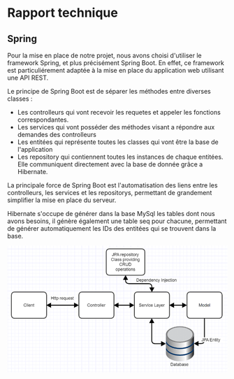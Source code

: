 # Rapport technique

## Spring

Pour la mise en place de notre projet, nous avons choisi d'utiliser le framework Spring, et plus précisément Spring Boot. En effet, ce framework est particuliérement adaptée à la mise en place du application web utilisant une API REST. 

Le principe de Spring Boot est de séparer les méthodes entre diverses classes : 
  - Les controlleurs qui vont recevoir les requetes et appeler les fonctions correspondantes.
  - Les services qui vont posséder des méthodes visant a répondre aux demandes des controlleurs
  - Les entitées qui représente toutes les classes qui vont être la base de l'application
  - Les repository qui contiennent toutes les instances de chaque entitées. Elle communiquent directement avec la base de donnée grâce a Hibernate.

La principale force de Spring Boot est l'automatisation des liens entre les controlleurs, les services et les repositorys, permettant de grandement simplifier la mise en place du serveur.

Hibernate s'occupe de générer dans la base MySql les tables dont nous avons besoins, il génère également une table seq pour chacune, permettant de générer automatiquement les IDs des entitées qui se trouvent dans la base.


![schema](./Fig-2-Architecture-flow-of-spring-boot-Applications-Spring-boot-uses-all-the-features.png)
